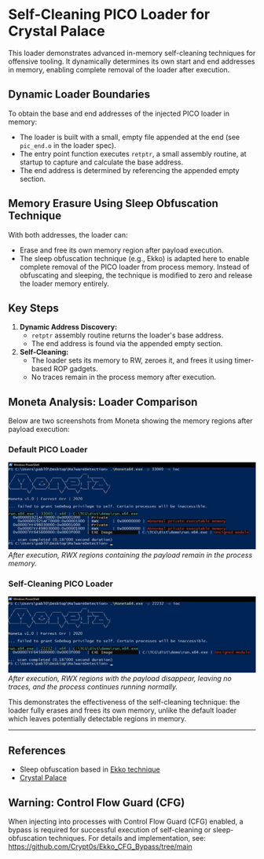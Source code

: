 # Self-Cleaning PICO Loader for Crystal Palace

This loader demonstrates advanced in-memory self-cleaning techniques for offensive tooling. It dynamically determines its own start and end addresses in memory, enabling complete removal of the loader after execution.

## Dynamic Loader Boundaries
To obtain the base and end addresses of the injected PICO loader in memory:
- The loader is built with a small, empty file appended at the end (see `pic_end.o` in the loader spec).
- The entry point function executes `retptr`, a small assembly routine, at startup to capture and calculate the base address.
- The end address is determined by referencing the appended empty section.

## Memory Erasure Using Sleep Obfuscation Technique
With both addresses, the loader can:
- Erase and free its own memory region after payload execution.
- The sleep obfuscation technique (e.g., Ekko) is adapted here to enable complete removal of the PICO loader from process memory. Instead of obfuscating and sleeping, the technique is modified to zero and release the loader memory entirely.

## Key Steps
1. **Dynamic Address Discovery:**
   - `retptr` assembly routine returns the loader's base address.
   - The end address is found via the appended empty section.
2. **Self-Cleaning:**
   - The loader sets its memory to RW, zeroes it, and frees it using timer-based ROP gadgets.
   - No traces remain in the process memory after execution.

## Moneta Analysis: Loader Comparison

Below are two screenshots from Moneta showing the memory regions after payload execution:

### Default PICO Loader
![Default Loader](images/default_loader.png)
*After execution, RWX regions containing the payload remain in the process memory.*

### Self-Cleaning PICO Loader
![Self-Cleaning Loader](images/self_cleaning_loader.png)
*After execution, RWX regions with the payload disappear, leaving no traces, and the process continues running normally.*

This demonstrates the effectiveness of the self-cleaning technique: the loader fully erases and frees its own memory, unlike the default loader which leaves potentially detectable regions in memory.

---
## References
- Sleep obfuscation based in [Ekko technique](https://github.com/Crystallize-Ekko/Ekko)
- [Crystal Palace](https://tradecraftgarden.org/crystalpalace.html)

## Warning: Control Flow Guard (CFG)

When injecting into processes with Control Flow Guard (CFG) enabled, a bypass is required for successful execution of self-cleaning or sleep-obfuscation techniques. For details and implementation, see: https://github.com/Crypt0s/Ekko_CFG_Bypass/tree/main